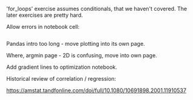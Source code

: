 'for_loops' exercise assumes conditionals, that we haven't covered.  The later
exercises are pretty hard.

Allow errors in notebook cell:

```{python tags=c("raises-exception")}
```

Pandas intro too long - move plotting into its own page.

Where, argmin page - 2D is confusing, move into own page.

Add gradient lines to optimization notebook.

Historical review of correlation / regression:

https://amstat.tandfonline.com/doi/full/10.1080/10691898.2001.11910537
